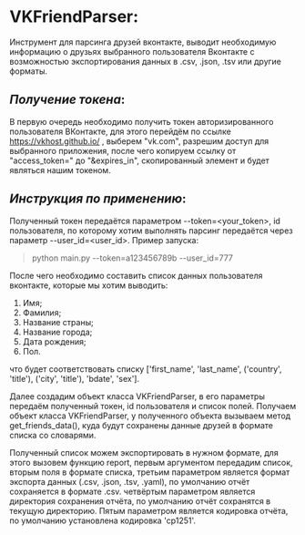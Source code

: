 # **VKFriendParser**:
Инструмент для парсинга друзей вконтакте, выводит необходимую информацию о друзьях выбранного 
пользователя Вконтакте с возможностью экспортирования данных в .csv, .json, .tsv или другие форматы.


## _Получение токена_: 

В первую очередь необходимо получить токен авторизированного пользователя ВКонтакте, 
для этого перейдём по ссылке https://vkhost.github.io/ , выберем "vk.com", разрешим доступ
для выбранного приложения, после чего копируем ссылку от "access_token=" до "&expires_in",
скопированный элемент и будет являться нашим токеном.

## _Инструкция по применению_:

Полученный токен передаётся параметром --token=<your_token>, id пользователя, по которому хотим 
выполнять парсинг передаётся через параметр --user_id=<user_id>. Пример запуска: 
>python main.py --token=a123456789b --user_id=777

После чего необходимо составить список данных пользователя вконтакте, которые мы хотим выводить:
  1. Имя;
  2. Фамилия;
  3. Название страны;
  4. Название города;
  5. Дата рождения;
  6. Пол.

что будет соответствовать списку ['first_name', 'last_name', ('country', 'title'), ('city', 'title'), 'bdate', 'sex'].

Далее создадим объект класса VKFriendParser, в его параметры передаём полученный токен, id пользователя и список полей. Получаем объект класса VKFriendParser, у полученного объекта вызываем метод get_friends_data(), куда будут сохранены данные друзей в формате списка со словарями.

Полученный список можем экспортировать в нужном формате, для этого вызовем функцию report, первым аргументом передадим список, вторым поля в формате списка, третьим параметром является формат экспорта данных (.csv, .json, .tsv, .yaml), по умолчанию отчёт сохраняется в формате .csv. четвёртым параметром является директория сохранения отчёта, по умолчанию отчёт сохранятся в текущую директорию. Пятым параметром является кодировка отчёта, по умолчанию установлена кодировка 'cp1251'.
